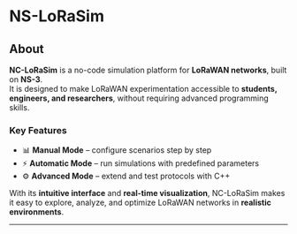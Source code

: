# NS-LoRaSim


## About

**NC-LoRaSim** is a no-code simulation platform for **LoRaWAN networks**, built on **NS-3**.  
It is designed to make LoRaWAN experimentation accessible to **students, engineers, and researchers**, without requiring advanced programming skills.  

### Key Features
- 📊 **Manual Mode** – configure scenarios step by step  
- ⚡ **Automatic Mode** – run simulations with predefined parameters  
- ⚙️ **Advanced Mode** – extend and test protocols with C++  

With its **intuitive interface** and **real-time visualization**, NC-LoRaSim makes it easy to explore, analyze, and optimize LoRaWAN networks in **realistic environments**.  

---
